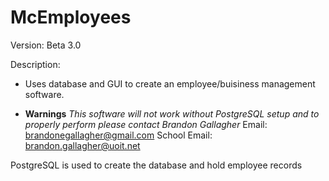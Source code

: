 # McEmployees


Version: Beta 3.0

Description:
- Uses database and GUI to create an employee/buisiness management software.


- **Warnings**
*This software will not work without PostgreSQL setup and to properly perform please contact Brandon Gallagher*
Email: brandonegallagher@gmail.com
School Email: brandon.gallagher@uoit.net

PostgreSQL is used to create the database and hold employee records

